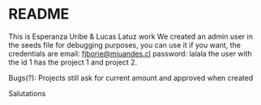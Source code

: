 # README 
This is Esperanza Uribe & Lucas Latuz work
We created an admin user in the seeds file for debugging purposes, you can use it if
you want, the credentials are email: fjborie@miuandes.cl password: lalala
the user with the id 1 has the project 1 and project 2.


Bugs(?):
Projects still ask for current amount and approved when created



Salutations